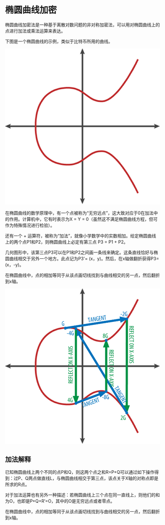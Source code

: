 # 椭圆曲线加密
椭圆曲线加密法是一种基于离散对数问题的非对称加密法，可以用对椭圆曲线上的点进行加法或乘法运算来表达。

下图是一个椭圆曲线的示例，类似于比特币所用的曲线。

![](./imgs/EllipticCurve.png)

在椭圆曲线的数学原理中，有一个点被称为“无穷远点”，这大致对应于0在加法中的作用。计算机中，它有时表示为X = Y = 0（虽然这不满足椭圆曲线方程，但可作为特殊情况进行检验）。

还有一个 + 运算符，被称为“加法”，就像小学数学中的实数相加。给定椭圆曲线上的两个点P1和P2，则椭圆曲线上必定有第三点 P3 = P1 + P2。

几何图形中，该第三点P3可以在P1和P2之间画一条线来确定。这条直线恰好与椭圆曲线相交于另外一个地方。此点记为P3'= (x，y)。然后，在x轴做翻折获得P3=(x，-y)。

在椭圆曲线中，点的相加等同于从该点画切线找到与曲线相交的另一点，然后翻折到x轴。

![](./imgs/EllipticCurve2.png)



 
## 加法解释    
已知椭圆曲线上两个不同的点P和Q，则这两个点之和R=P+Q可以通过如下操作得到：过P、Q两点做直线L，与椭圆曲线相交于第三点，该点关于X轴的对称点即是所求的R点。

对于加法运算也有另外一种描述：若椭圆曲线上三个点在同一直线上，则他们的和为O，也即是P+Q+R′=O，其中的O是无穷远点或者零点。

在椭圆曲线中，点的相加等同于从该点画切线找到与曲线相交的另一点，然后翻折到x轴。